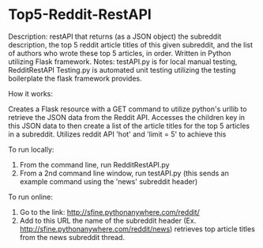 # Top5-Reddit-RestAPI

Description: restAPI that returns (as a JSON object) the subreddit description, the top 5 reddit article titles of this given subreddit, and the list of authors who wrote these top 5 articles, in order. Written in Python utilizing Flask framework. Notes: testAPI.py is for local manual testing, RedditRestAPI Testing.py is automated unit testing utilizing the testing boilerplate the flask framework provides.

How it works:

  Creates a Flask resource with a GET command to utilize python's urllib to retrieve the JSON data from the Reddit API. Accesses the children key in this JSON data to then create a list of the article titles for the top 5 articles in a subreddit. Utilizes reddit API 'hot' and 'limit = 5' to achieve this

To run locally: 
  1) From the command line, run RedditRestAPI.py
  2) From a 2nd command line window, run testAPI.py (this sends an example command using the 'news' subreddit header)
 
To run online:
  1) Go to the link: http://sfine.pythonanywhere.com/reddit/
  2) Add to this URL the name of the subreddit header (Ex. http://sfine.pythonanywhere.com/reddit/news) retrieves top article titles from the news subreddit thread.
  
 
